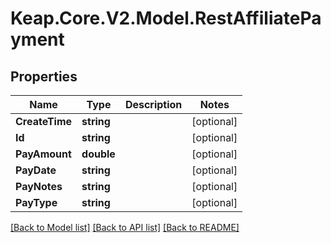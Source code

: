 # Keap.Core.V2.Model.RestAffiliatePayment

## Properties

Name | Type | Description | Notes
------------ | ------------- | ------------- | -------------
**CreateTime** | **string** |  | [optional] 
**Id** | **string** |  | [optional] 
**PayAmount** | **double** |  | [optional] 
**PayDate** | **string** |  | [optional] 
**PayNotes** | **string** |  | [optional] 
**PayType** | **string** |  | [optional] 

[[Back to Model list]](../README.md#documentation-for-models) [[Back to API list]](../README.md#documentation-for-api-endpoints) [[Back to README]](../README.md)

